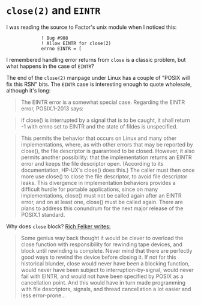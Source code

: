 # `close(2)` and `EINTR`

I was reading the source to Factor's unix module when I noticed this:

```factor
             ! Bug #908
             ! Allow EINTR for close(2)
             errno EINTR = [
```

I remembered handling error returns from `close` is a classic problem, but what happens in the case of `EINTR`?

The end of the `close(2)` manpage under Linux has a couple of "POSIX will fix this RSN" bits.  The `EINTR` case is interesting enough to quote wholesale, although it's long:

> The EINTR error is a somewhat special case.  Regarding the EINTR error, POSIX.1-2013 says:

> If close() is interrupted by a signal that is to be caught, it shall return -1 with errno  set  to  EINTR and the state of fildes is unspecified. 

> This permits the behavior that occurs on Linux and many other implementations, where, as with other errors that may be reported by close(), the file descriptor is guaranteed to be closed.  However, it also permits another possibility: that the implementation returns an EINTR error and keeps the file descriptor open.  (According to its documentation, HP-UX's close() does this.)  The caller must then once more use close() to close the file descriptor, to avoid file descriptor leaks.  This divergence in implementation behaviors provides a difficult hurdle for portable applications, since on many implementations, close() must not be called again after an EINTR error, and on at least one, close() must be called again.  There are plans to address this conundrum for the next major release of the POSIX.1 standard.

Why does `close` block?  [Rich Felker writes:](https://ewontfix.com/4/)

> Some genius way back thought it would be clever to overload the close function with responsibility for rewinding tape devices, and block until rewinding is complete. Never mind that there are perfectly good ways to rewind the device before closing it. If not for this historical blunder, close would never have been a blocking function, would never have been subject to interruption-by-signal, would never fail with EINTR, and would not have been specified by POSIX as a cancellation point. And this would have in turn made programming with file descriptors, signals, and thread cancellation a lot easier and less error-prone...
